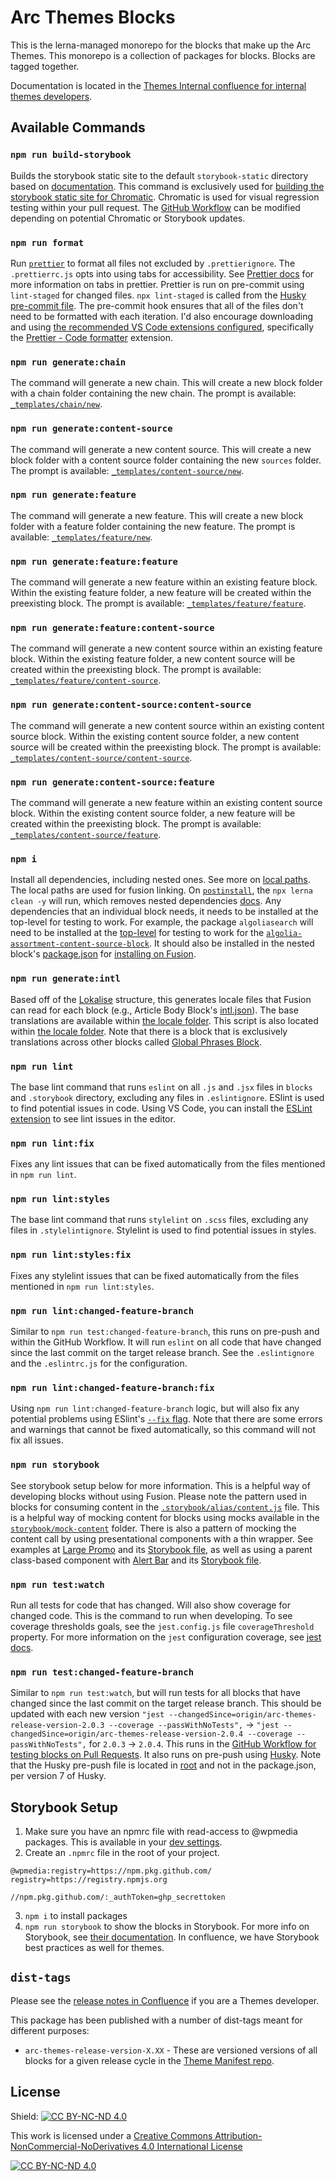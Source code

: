 # Arc Themes Blocks

This is the lerna-managed monorepo for the blocks that make up the Arc Themes. This monorepo is a collection of packages for blocks. Blocks are tagged together.

Documentation is located in the [Themes Internal confluence for internal themes developers](https://arcpublishing.atlassian.net/wiki/spaces/TI/pages/2341405138/Development+Information+Guides).

## Available Commands

### `npm run build-storybook`

Builds the storybook static site to the default `storybook-static` directory based on [documentation](https://www.chromatic.com/docs/cli#storybook-options). This command is exclusively used for [building the storybook static site for Chromatic](https://www.chromatic.com/docs/setup). Chromatic is used for visual regression testing within your pull request. The [GitHub Workflow](./.github/workflows/chromatic.yml) can be modified depending on potential Chromatic or Storybook updates.

### `npm run format`

Run [`prettier`](https://prettier.io/docs/en/index.html) to format all files not excluded by `.prettierignore`. The `.prettierrc.js` opts into using tabs for accessibility. See [Prettier docs](https://prettier.io/docs/en/options.html#tabs) for more information on tabs in prettier. Prettier is run on pre-commit using `lint-staged` for changed files. `npx lint-staged` is called from the [Husky pre-commit file](./.husky/pre-commit). The pre-commit hook ensures that all of the files don't need to be formatted with each iteration. I'd also encourage downloading and using [the recommended VS Code extensions configured](./.vscode/extensions.json), specifically the [Prettier - Code formatter](https://marketplace.visualstudio.com/items?itemName=esbenp.prettier-vscode) extension.

### `npm run generate:chain`

The command will generate a new chain. This will create a new block folder with a chain folder containing the new chain. The prompt is available: [`_templates/chain/new`](./_templates/chain/new/prompt.js).

### `npm run generate:content-source`

The command will generate a new content source. This will create a new block folder with a content source folder containing the new `sources` folder. The prompt is available: [`_templates/content-source/new`](./_templates/content-source/new/prompt.js).

### `npm run generate:feature`

The command will generate a new feature. This will create a new block folder with a feature folder containing the new feature. The prompt is available: [`_templates/feature/new`](./_templates/feature/new/prompt.js).

### `npm run generate:feature:feature`

The command will generate a new feature within an existing feature block. Within the existing feature folder, a new feature will be created within the preexisting block. The prompt is available: [`_templates/feature/feature`](./_templates/feature/feature/prompt.js).

### `npm run generate:feature:content-source`

The command will generate a new content source within an existing feature block. Within the existing feature folder, a new content source will be created within the preexisting block. The prompt is available: [`_templates/feature/content-source`](./_templates/feature/content-source/prompt.js).

### `npm run generate:content-source:content-source`

The command will generate a new content source within an existing content source block. Within the existing content source folder, a new content source will be created within the preexisting block. The prompt is available: [`_templates/content-source/content-source`](./_templates/content-source/content-source/prompt.js).

### `npm run generate:content-source:feature`

The command will generate a new feature within an existing content source block. Within the existing content source folder, a new feature will be created within the preexisting block. The prompt is available: [`_templates/content-source/feature`](./_templates/content-source/feature/prompt.js).

### `npm i`

Install all dependencies, including nested ones. See more on [local paths](https://docs.npmjs.com/cli/v7/configuring-npm/package-json#local-paths). The local paths are used for fusion linking. On [`postinstall`](https://docs.npmjs.com/cli/v8/using-npm/scripts#life-cycle-scripts), the `npx lerna clean -y` will run, which removes nested dependencies [docs](https://github.com/lerna/lerna/tree/main/commands/clean#readme). Any dependencies that an individual block needs, it needs to be installed at the top-level for testing to work. For example, the package `algoliasearch` will need to be installed at the [top-level](./package.json) for testing to work for the [`algolia-assortment-content-source-block`](./blocks/algolia-assortment-content-source-block/sources/algolia-assortment.js). It should also be installed in the nested block's [package.json](./blocks/algolia-assortment-content-source-block/package.json) for [installing on Fusion](https://github.com/WPMedia/fusion/blob/master/engine/src/scripts/block-installer.js#L68).

### `npm run generate:intl`

Based off of the [Lokalise](https://arcpublishing.atlassian.net/wiki/spaces/TI/pages/2538275032/Arc+Themes+Blocks+Internationalisation) structure, this generates locale files that Fusion can read for each block (e.g., Article Body Block's [intl.json](./blocks/article-body-block/intl.json)). The base translations are available within [the locale folder](./locale/). This script is also located within [the locale folder](./locale/scripts/generate-intl.js). Note that there is a block that is exclusively translations across other blocks called [Global Phrases Block](./blocks/global-phrases-block/intl.json).

### `npm run lint`

The base lint command that runs `eslint` on all `.js` and `.jsx` files in `blocks` and `.storybook` directory, excluding any files in `.eslintignore`. ESlint is used to find potential issues in code. Using VS Code, you can install the [ESLint extension](https://marketplace.visualstudio.com/items?itemName=dbaeumer.vscode-eslint) to see lint issues in the editor.

### `npm run lint:fix`

Fixes any lint issues that can be fixed automatically from the files mentioned in `npm run lint`.

### `npm run lint:styles`

The base lint command that runs `stylelint` on `.scss` files, excluding any files in `.stylelintignore`. Stylelint is used to find potential issues in styles.

### `npm run lint:styles:fix`

Fixes any stylelint issues that can be fixed automatically from the files mentioned in `npm run lint:styles`.

### `npm run lint:changed-feature-branch`

Similar to `npm run test:changed-feature-branch`, this runs on pre-push and within the GitHub Workflow. It will run `eslint` on all code that have changed since the last commit on the target release branch. See the `.eslintignore` and the `.eslintrc.js` for the configuration.

### `npm run lint:changed-feature-branch:fix`

Using `npm run lint:changed-feature-branch` logic, but will also fix any potential problems using ESlint's [`--fix` flag](https://eslint.org/docs/latest/user-guide/command-line-interface#--fix). Note that there are some errors and warnings that cannot be fixed automatically, so this command will not fix all issues.

### `npm run storybook`

See storybook setup below for more information. This is a helpful way of developing blocks without using Fusion. Please note the pattern used in blocks for consuming content in the [`.storybook/alias/content.js`](./.storybook/alias/content.js) file. This is a helpful way of mocking content for blocks using mocks available in the [`storybook/mock-content`](./.storybook/mock-content/footer.js) folder. There is also a pattern of mocking the content call by using presentational components with a thin wrapper. See examples at [Large Promo](./blocks/large-promo-block/features/large-promo/default.jsx) and its [Storybook file](./blocks/large-promo-block/index.story.jsx), as well as using a parent class-based component with [Alert Bar](./blocks/alert-bar-block/features/alert-bar/default.jsx) and its [Storybook file](./blocks/alert-bar-block/index.story.jsx).

### `npm run test:watch`

Run all tests for code that has changed. Will also show coverage for changed code. This is the command to run when developing. To see coverage thresholds goals, see the `jest.config.js` file `coverageThreshold` property. For more information on the `jest` configuration coverage, see [jest docs](https://jestjs.io/docs/configuration#coveragethreshold-object).

### `npm run test:changed-feature-branch`

Similar to `npm run test:watch`, but will run tests for all blocks that have changed since the last commit on the target release branch. This should be updated with each new version `"jest --changedSince=origin/arc-themes-release-version-2.0.3 --coverage --passWithNoTests",` -> `"jest --changedSince=origin/arc-themes-release-version-2.0.4 --coverage --passWithNoTests",` for `2.0.3` -> `2.0.4`. This runs in the [GitHub Workflow for testing blocks on Pull Requests](./.github/workflows/test-coverage-blocks.yml). It also runs on pre-push using [Husky](https://github.com/typicode/husky#usage). Note that the Husky pre-push file is located in [root](./.husky/pre-push) and not in the package.json, per version 7 of Husky.

## Storybook Setup

1. Make sure you have an npmrc file with read-access to @wpmedia packages. This is available in your [dev settings](https://github.com/settings/tokens).
2. Create an `.npmrc` file in the root of your project.

```.npmrc
@wpmedia:registry=https://npm.pkg.github.com/
registry=https://registry.npmjs.org

//npm.pkg.github.com/:_authToken=ghp_secrettoken
```

3. `npm i` to install packages
4. `npm run storybook` to show the blocks in Storybook. For more info on Storybook, see [their documentation](https://storybook.js.org/docs/react/get-started/introduction). In confluence, we have Storybook best practices as well for themes.

## `dist-tags`

Please see the [release notes in Confluence](https://arcpublishing.atlassian.net/wiki/spaces/TI/pages/2344910925/Themes+Releases) if you are a Themes developer.

This package has been published with a number of dist-tags meant for different purposes:

- `arc-themes-release-version-X.XX` - These are versioned versions of all blocks for a given release cycle in the [Theme Manifest repo](https://github.com/WPMedia/arc-themes-manifests).

## License

Shield: [![CC BY-NC-ND 4.0][cc-by-shield]][cc-by-nc-nd]

This work is licensed under a
[Creative Commons Attribution-NonCommercial-NoDerivatives 4.0 International License][cc-by-nc-nd]

[![CC BY-NC-ND 4.0][cc-by-image]][cc-by-nc-nd]

[cc-by-nc-nd]: https://creativecommons.org/licenses/by-nc-nd/4.0/
[cc-by-image]: https://licensebuttons.net/l/by-nc-nd/3.0/88x31.png
[cc-by-shield]: https://img.shields.io/badge/License-CC%20BY--NC--ND%204.0-lightgrey.svg
